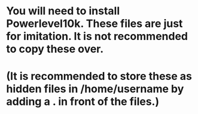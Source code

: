 # You will need to install Powerlevel10k. These files are just for imitation. It is not recommended to copy these over.

# (It is recommended to store these as hidden files in /home/username by adding a . in front of the files.)
